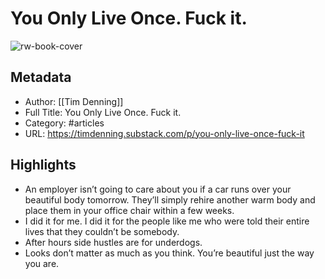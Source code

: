 # You Only Live Once. Fuck it.

![rw-book-cover](https://readwise-assets.s3.amazonaws.com/static/images/article2.74d541386bbf.png)

## Metadata
- Author: [[Tim Denning]]
- Full Title: You Only Live Once. Fuck it.
- Category: #articles
- URL: https://timdenning.substack.com/p/you-only-live-once-fuck-it

## Highlights
- An employer isn’t going to care about you if a car runs over your beautiful body tomorrow. They’ll simply rehire another warm body and place them in your office chair within a few weeks.
- I did it for me. I did it for the people like me who were told their entire lives that they couldn’t be somebody.
- After hours side hustles are for underdogs.
- Looks don’t matter as much as you think. You’re beautiful just the way you are.
